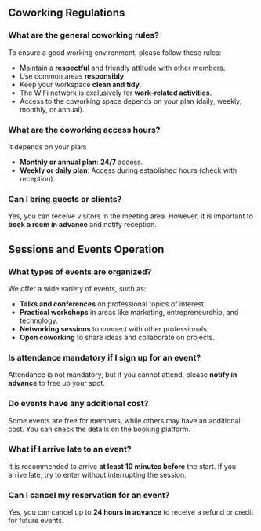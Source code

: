 ## **Coworking Regulations**

### **What are the general coworking rules?**

To ensure a good working environment, please follow these rules:

- Maintain a **respectful** and friendly attitude with other members.
- Use common areas **responsibly**.
- Keep your workspace **clean and tidy**.
- The WiFi network is exclusively for **work-related activities**.
- Access to the coworking space depends on your plan (daily, weekly, monthly, or annual).

### **What are the coworking access hours?**

It depends on your plan:

- **Monthly or annual plan**: **24/7** access.
- **Weekly or daily plan**: Access during established hours (check with reception).

### **Can I bring guests or clients?**

Yes, you can receive visitors in the meeting area. However, it is important to **book a room in advance** and notify reception.

## **Sessions and Events Operation**

### **What types of events are organized?**

We offer a wide variety of events, such as:

- **Talks and conferences** on professional topics of interest.
- **Practical workshops** in areas like marketing, entrepreneurship, and technology.
- **Networking sessions** to connect with other professionals.
- **Open coworking** to share ideas and collaborate on projects.

### **Is attendance mandatory if I sign up for an event?**

Attendance is not mandatory, but if you cannot attend, please **notify in advance** to free up your spot.

### **Do events have any additional cost?**

Some events are free for members, while others may have an additional cost. You can check the details on the booking platform.

### **What if I arrive late to an event?**

It is recommended to arrive **at least 10 minutes before** the start. If you arrive late, try to enter without interrupting the session.

### **Can I cancel my reservation for an event?**

Yes, you can cancel up to **24 hours in advance** to receive a refund or credit for future events.
